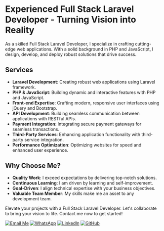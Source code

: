 # Experienced Full Stack Laravel Developer - Turning Vision into Reality

As a skilled Full Stack Laravel Developer, I specialize in crafting cutting-edge web applications. With a solid background in PHP and JavaScript, I design, develop, and deploy robust solutions that drive success.

## Services

- **Laravel Development**: Creating robust web applications using Laravel framework.
- **PHP & JavaScript**: Building dynamic and interactive features with PHP and JavaScript.
- **Front-end Expertise**: Crafting modern, responsive user interfaces using jQuery and Bootstrap.
- **API Development**: Building seamless communication between applications with RESTful APIs.
- **Payment Integration**: Integrating secure payment gateways for seamless transactions.
- **Third-Party Services**: Enhancing application functionality with third-party service integration.
- **Performance Optimization**: Optimizing websites for speed and enhanced user experience.

## Why Choose Me?

- **Quality Work**: I exceed expectations by delivering top-notch solutions.
- **Continuous Learning**: I am driven by learning and self-improvement.
- **Goal-Driven**: I align technical expertise with your business objectives.
- **Valuable Team Member**: My skills make me an asset to any development team.

Elevate your projects with a Full Stack Laravel Developer. Let's collaborate to bring your vision to life. Contact me now to get started!

[![Email Me](https://img.shields.io/badge/Gmail-contact-blue)](mailto:hafiz9oman.dev@gmail.com)     [![WhatsApp](https://img.shields.io/badge/WhatsApp-Chat-brightgreen)](https://wa.me/923184195196)     [![LinkedIn](https://img.shields.io/badge/LinkedIn-Connect-blue)](https://linkedin.com/in/hafiz-nouman)     [![GitHub](https://img.shields.io/badge/GitHub-Follow-yellow)](https://github.com/hafiz9ouman)
